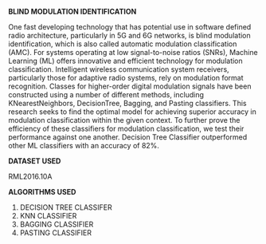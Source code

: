 **BLIND MODULATION IDENTIFICATION**


One fast developing technology that has potential use in software defined radio architecture, particularly in 5G and 6G networks, is blind modulation identification, which is also called automatic modulation classification (AMC). For systems operating at low signal-to-noise ratios (SNRs), Machine Learning (ML) offers innovative and efficient technology for modulation classification. Intelligent wireless communication system receivers, particularly those for adaptive radio systems, rely on modulation format recognition. Classes for higher-order digital modulation signals have been constructed using a number of different methods, including KNearestNeighbors, DecisionTree, Bagging, and Pasting classifiers. This research seeks to find the optimal model for achieving superior accuracy in modulation classification within the given context. To further prove the efficiency of these classifiers for modulation classification, we test their performance against one another. Decision Tree Classifier outperformed other ML classifiers with an accuracy of 82%.


**DATASET USED**


RML2016.10A


**ALGORITHMS USED**


1. DECISION TREE CLASSIFER
2. KNN CLASSIFIER
3. BAGGING CLASSIFIER
4. PASTING CLASSIFIER
